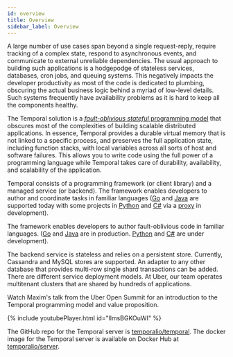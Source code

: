 ```yaml
---
id: overview
title: Overview
sidebar_label: Overview
---
```


A large number of use cases span beyond a single request-reply, require tracking
of a complex state, respond to asynchronous events, and communicate to external unreliable dependencies.
The usual approach to building such applications is a hodgepodge of stateless services,
databases, cron jobs, and queuing systems. This negatively impacts the developer productivity as most of the code is
dedicated to plumbing, obscuring the actual business logic behind a myriad of low-level details. Such systems frequently have availability problems as it is hard to keep all the components healthy.

The Temporal solution is a [_fault-oblivious stateful_ programming model](learn-workflows) that obscures most of the complexities of building scalable distributed applications. In essence, Temporal provides a durable virtual memory that is not
linked to a specific process, and preserves the full application state, including function stacks, with local variables across all sorts of host and software failures.
This allows you to write code using the full power of a programming language while Temporal takes care of durability, availability, and scalability of the application.

Temporal consists of a programming framework (or client library) and a managed service (or backend).
The framework enables developers to author and coordinate tasks in familiar languages
([Go](https://github.com/temporalio/temporal-go-sdk/) and [Java](https://github.com/temporalio/temporal-java-sdk)
are supported today with some projects in [Python](https://github.com/firdaus/cadence-python) and
[C#](https://github.com/nforgeio/neonKUBE/tree/master/Lib/Neon.Cadence)
via a [proxy](https://github.com/nforgeio/neonKUBE/tree/master/Go/src/github.com/loopieio/cadence-proxy)
in development).

The framework enables developers to author fault-oblivious code in familiar languages.
([Go](https://github.com/temporalio/temporal-go-sdk/) and [Java](https://github.com/temporalio/temporal-java-sdk)
are in production. [Python](https://github.com/firdaus/cadence-python) and
[C#](https://github.com/nforgeio/neonKUBE/tree/master/Lib/Neon.Cadence) are under development).

The backend service is stateless and relies on a persistent store. Currently, Cassandra and MySQL stores
are supported. An adapter to any other database that provides multi-row single shard transactions
can be added. There are different service deployment models. At Uber, our team operates multitenant clusters
that are shared by hundreds of applications.

Watch Maxim's talk from the Uber Open Summit for an introduction to the Temporal programming model and value proposition.

{% include youtubePlayer.html id="llmsBGKOuWI" %}

The GitHub repo for the Temporal server is [temporalio/temporal](https://github.com/temporalio/temporal). The docker
image for the Temporal server is available on Docker Hub at
[temporalio/server](https://hub.docker.com/r/temporalio/server).
